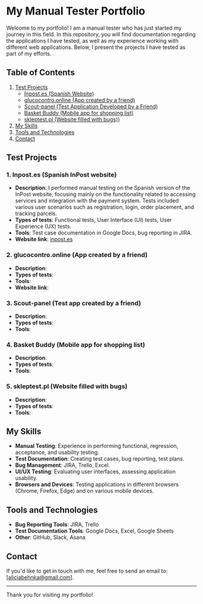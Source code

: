 # My Manual Tester Portfolio

Welcome to my portfolio! I am a manual tester who has just started my journey in this field. In this repository, you will find documentation regarding the applications I have tested, as well as my experience working with different web applications. Below, I present the projects I have tested as part of my efforts.

## Table of Contents
1. [Test Projects](#test-projects)
   - [Inpost.es (Spanish Website)](#inpostes-spanish-inpost-website)
   - [glucocontro.online (App created by a friend)](#glucocontro-online-app-created-by-a-friend)
   - [Scout-panel (Test Application Developed by a Friend)](#scout-panel-test-app-created-by-a-friend)
   - [Basket Buddy (Mobile app for shopping list)](#basket-buddy-mobile-app-for-shopping-list)
   - [skleptest.pl (Website filled with bugs))](#skleptest-pl-website-filled-with-bugs)
2. [My Skills](#my-skills)
3. [Tools and Technologies](#tools-and-technologies)
4. [Contact](#contact)

## Test Projects

### 1. **Inpost.es (Spanish InPost website)**
   - **Description**: I performed manual testing on the Spanish version of the InPost website, focusing mainly on the functionality related to accessing services and integration with the payment system. Tests included various user scenarios such as registration, login, order placement, and tracking parcels.
   - **Types of tests**: Functional tests, User Interface (UI) tests, User Experience (UX) tests.
   - **Tools**: Test case documentation in Google Docs, bug reporting in JIRA.
   - **Website link**: [inpost.es](https://www.inpost.es)

### 2. **glucocontro.online (App created by a friend)**
   - **Description**: 
   - **Types of tests**: 
   - **Tools**: 
   - **Website link**: 

### 3. **Scout-panel (Test app created by a friend)**
   - **Description**: 
   - **Types of tests**: 
   - **Tools**:

### 4. **Basket Buddy (Mobile app for shopping list)**
   - **Description**: 
   - **Types of tests**: 
   - **Tools**:

### 5. **skleptest.pl (Website filled with bugs)**
   - **Description**: 
   - **Types of tests**: 
   - **Tools**: 

## My Skills

- **Manual Testing**: Experience in performing functional, regression, acceptance, and usability testing.
- **Test Documentation**: Creating test cases, bug reporting, test plans.
- **Bug Management**: JIRA, Trello, Excel.
- **UI/UX Testing**: Evaluating user interfaces, assessing application usability.
- **Browsers and Devices**: Testing applications in different browsers (Chrome, Firefox, Edge) and on various mobile devices.

## Tools and Technologies

- **Bug Reporting Tools**: JIRA, Trello
- **Test Documentation Tools**: Google Docs, Excel, Google Sheets
- **Other**: GitHub, Slack, Asana

## Contact

If you'd like to get in touch with me, feel free to send an email to: [alicjabehnka@gmail.com].

---

Thank you for visiting my portfolio!
